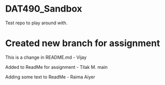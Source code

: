 # DAT490_Sandbox
Test repo to play around with.

Created new branch for assignment
=======
This is a change in README.md - Vijay


Added to ReadMe for assignment - Tilak M.
main

Adding some text to ReadMe - Raima Aiyer
